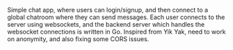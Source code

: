 Simple chat app, where users can login/signup, and then connect to a global chatroom where they can send messages. Each user connects to the server using websockets, and the backend server which handles
the websocket connections is written in Go. 
Inspired from Yik Yak, need to work on anonymity, and also fixing some CORS issues.
